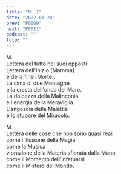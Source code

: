 ```yaml
---
title: "M. I"
date: "2022-01-24"
prev: "P0009"
next: "P0011"
podcast: ""
foto: ""
---
```


M.  
Lettera del tutto nei suoi opposti  
Lettera dell'inizio [Mamma]  
e della fine [Morte].  
La cima di due Montagne  
e la cresta dell'onda del Mare.  
La dolcezza della Malinconia  
e l'energia della Meraviglia.  
L'angoscia della Malattia  
e lo stupore del Miracolo.  

M.  
Lettera delle cose che non sono quasi reali  
come l'illusione della Magia  
come la Musica  
vibrazione della Materia sfiorata dalla Mano  
come il Momento dell'infatuarsi  
come il Mistero del Mondo.  
